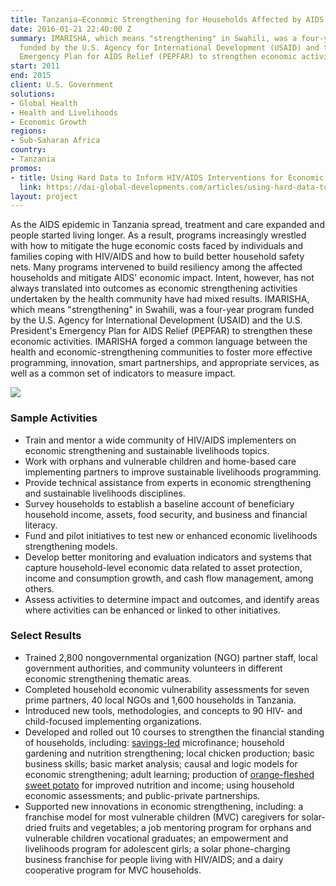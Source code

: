 ```yaml
---
title: Tanzania—Economic Strengthening for Households Affected by AIDS (IMARISHA)
date: 2016-01-21 22:40:00 Z
summary: IMARISHA, which means "strengthening" in Swahili, was a four-year program
  funded by the U.S. Agency for International Development (USAID) and the U.S. President's
  Emergency Plan for AIDS Relief (PEPFAR) to strengthen economic activities.
start: 2011
end: 2015
client: U.S. Government
solutions:
- Global Health
- Health and Livelihoods
- Economic Growth
regions:
- Sub-Saharan Africa
country:
- Tanzania
promos:
- title: Using Hard Data to Inform HIV/AIDS Interventions for Economic Strengthening
  link: https://dai-global-developments.com/articles/using-hard-data-to-inform-hivaids-interventions-for-economic-strengthening
layout: project
---
```


As the AIDS epidemic in Tanzania spread, treatment and care expanded and people started living longer. As a result, programs increasingly wrestled with how to mitigate the huge economic costs faced by individuals and families coping with HIV/AIDS and how to build better household safety nets. Many programs intervened to build resiliency among the affected households and mitigate AIDS' economic impact. Intent, however, has not always translated into outcomes as economic strengthening activities undertaken by the health community have had mixed results. IMARISHA, which means "strengthening" in Swahili, was a four-year program funded by the U.S. Agency for International Development (USAID) and the U.S. President's Emergency Plan for AIDS Relief (PEPFAR) to strengthen these economic activities. IMARISHA forged a common language between the health and economic-strengthening communities to foster more effective programming, innovation, smart partnerships, and appropriate services, as well as a common set of indicators to measure impact.

![][1]

### Sample Activities

* Train and mentor a wide community of HIV/AIDS implementers on economic strengthening and sustainable livelihoods topics.
* Work with orphans and vulnerable children and home-based care implementing partners to improve sustainable livelihoods programming.
* Provide technical assistance from experts in economic strengthening and sustainable livelihoods disciplines.
* Survey households to establish a baseline account of beneficiary household income, assets, food security, and business and financial literacy.
* Fund and pilot initiatives to test new or enhanced economic livelihoods strengthening models.
* Develop better monitoring and evaluation indicators and systems that capture household-level economic data related to asset protection, income and consumption growth, and cash flow management, among others.
* Assess activities to determine impact and outcomes, and identify areas where activities can be enhanced or linked to other initiatives.

### Select Results

* Trained 2,800 nongovernmental organization (NGO) partner staff, local government authorities, and community volunteers in different economic strengthening thematic areas.
* Completed household economic vulnerability assessments for seven prime partners, 40 local NGOs and 1,600 households in Tanzania.
* Introduced new tools, methodologies, and concepts to 90 HIV- and child-focused implementing organizations.
* Developed and rolled out 10 courses to strengthen the financial standing of households, including: [savings-led][2] microfinance; household gardening and nutrition strengthening; local chicken production; basic business skills; basic market analysis; causal and logic models for economic strengthening; adult learning; production of [orange-fleshed sweet potato][3] for improved nutrition and income; using household economic assessments; and public-private partnerships.
* Supported new innovations in economic strengthening, including: a franchise model for most vulnerable children (MVC) caregivers for solar-dried fruits and vegetables; a job mentoring program for orphans and vulnerable children vocational graduates; an empowerment and livelihoods program for adolescent girls; a solar phone-charging business franchise for people living with HIV/AIDS; and a dairy cooperative program for MVC households.

[1]: https://assetify-dai.com/projects/IMARISHA.jpg
[2]: /news/dai-experts-present-savings-group-conference
[3]: /news/dai-project-hosts-harvest-learning-event-tanzania
